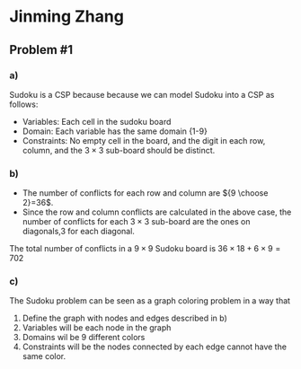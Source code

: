 # Jinming Zhang
## Problem #1

### a)
Sudoku is a CSP because because we can model Sudoku into a CSP as follows:
- Variables: Each cell in the sudoku board
- Domain: Each variable has the same domain {1-9}
- Constraints: No empty cell in the board, and the digit in each row, column, and the $3\times3$ sub-board should be distinct.

### b)
- The number of conflicts for each row and column are ${9 \choose 2}=36$.
- Since the row and column conflicts are calculated in the above case, the number of conflicts for each $3\times 3$ sub-board are the ones on diagonals,3 for each diagonal.  

The total number of conflicts in a $9\times 9$ Sudoku board is
$36 \times 18 + 6\times 9 = 702$

### c)
The Sudoku problem can be seen as a graph coloring problem in a way that
1. Define the graph with nodes and edges described in b)
2. Variables will be each node in the graph
3. Domains wil be 9 different colors
4. Constraints will be the nodes connected by each edge cannot have the same color.